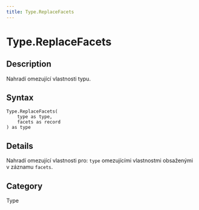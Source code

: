 ```yaml
---
title: Type.ReplaceFacets
---
```


# Type.ReplaceFacets


## Description

Nahradí omezující vlastnosti typu.


## Syntax

```powerquery
Type.ReplaceFacets(
    type as type,
    facets as record
) as type
```


## Details

Nahradí omezující vlastnosti pro: <code>type</code> omezujícími vlastnostmi obsaženými v záznamu <code>facets</code>.



## Category
Type
